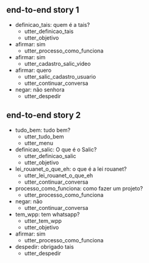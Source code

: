 ## end-to-end story 1
* definicao_tais: quem é a tais?
    - utter_definicao_tais
    - utter_objetivo
* afirmar: sim
    - utter_processo_como_funciona
* afirmar: sim
   - utter_cadastro_salic_video
* afirmar: quero
   - utter_salic_cadastro_usuario
   - utter_continuar_conversa
* negar: não senhora
   - utter_despedir

## end-to-end story 2
* tudo_bem: tudo bem?
    - utter_tudo_bem
    - utter_menu
* definicao_salic: O que é o Salic?
    - utter_definicao_salic
    - utter_objetivo
* lei_rouanet_o_que_eh: o que é a lei rouanet?
    - utter_lei_rouanet_o_que_eh
    - utter_continuar_conversa
* processo_como_funciona: como fazer um projeto?
    - utter_processo_como_funciona
* negar: não
    - utter_continuar_conversa
* tem_wpp: tem whatsapp?
    - utter_tem_wpp
    - utter_objetivo
* afirmar: sim
    - utter_processo_como_funciona
* despedir: obrigado tais
    - utter_despedir



